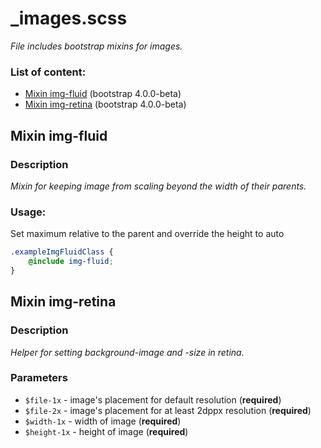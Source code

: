 # _images.scss
_File includes bootstrap mixins for images._

### List of content:

- [Mixin img-fluid](#mixin-img-fluid) (bootstrap 4.0.0-beta)
- [Mixin img-retina](#mixin-img-retina) (bootstrap 4.0.0-beta)


## Mixin img-fluid

### Description
_Mixin for keeping image from scaling beyond the width of their parents._

### Usage: 
Set maximum relative to the parent and override the height to auto

```scss
.exampleImgFluidClass {
    @include img-fluid;
}
```


## Mixin img-retina

### Description
_Helper for setting background-image and -size in retina._

### Parameters
- `$file-1x` - image's placement for default resolution (**required**)
- `$file-2x` - image's placement for at least 2dppx resolution (**required**)
- `$width-1x` - width of image (**required**)
- `$height-1x` - height of image (**required**)
